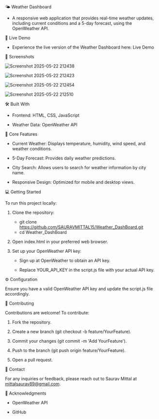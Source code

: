 🌤️ Weather Dashboard

* A responsive web application that provides real-time weather updates, including current conditions and a 5-day forecast, using the OpenWeather API.

🚀 Live Demo

* Experience the live version of the Weather Dashboard here: Live Demo

📸 Screenshots

![Screenshot 2025-05-22 212438](https://github.com/user-attachments/assets/8487a889-8343-4cbc-90d8-dece5fde61ff)

![Screenshot 2025-05-22 212423](https://github.com/user-attachments/assets/56c6bceb-6a5e-476f-9ed5-5f25b5301ccb)

![Screenshot 2025-05-22 212454](https://github.com/user-attachments/assets/e6449664-6e20-4aa4-bb0b-30a8268b8129)

![Screenshot 2025-05-22 212510](https://github.com/user-attachments/assets/a4d602a4-bf2b-4dca-a1f8-ecb05bd05606)

🛠️ Built With

* Frontend: HTML, CSS, JavaScript

* Weather Data: OpenWeather API

🎯 Core Features

* Current Weather: Displays temperature, humidity, wind speed, and weather conditions.

* 5-Day Forecast: Provides daily weather predictions.

* City Search: Allows users to search for weather information by city name.

* Responsive Design: Optimized for mobile and desktop views.

💻 Getting Started

To run this project locally:

1. Clone the repository:

    * git clone https://github.com/SAURAVMITTAL15/Weather_DashBoard.git
    * cd Weather_DashBoard
2. Open index.html in your preferred web browser.

3. Set up your OpenWeather API key:

    * Sign up at OpenWeather to obtain an API key.

    * Replace YOUR_API_KEY in the script.js file with your actual API key.

⚙️ Configuration

Ensure you have a valid OpenWeather API key and update the script.js file accordingly.

🤝 Contributing

Contributions are welcome! To contribute:

1. Fork the repository.

2. Create a new branch (git checkout -b feature/YourFeature).

3. Commit your changes (git commit -m 'Add YourFeature').

4. Push to the branch (git push origin feature/YourFeature).

5. Open a pull request.
   
📧 Contact

For any inquiries or feedback, please reach out to Saurav Mittal at mittalsaurav89@gmail.com.

🙏 Acknowledgments

* OpenWeather API

* GitHub
